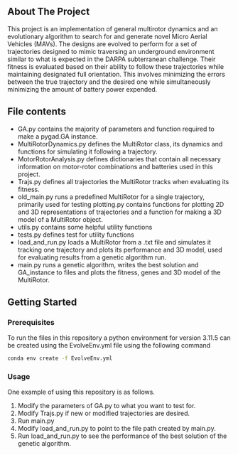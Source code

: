 <!-- Improved compatibility of back to top link: See: https://github.com/othneildrew/Best-README-Template/pull/73 -->
<a name="readme-top"></a>
<!--
*** Thanks for checking out the Best-README-Template. If you have a suggestion
*** that would make this better, please fork the repo and create a pull request
*** or simply open an issue with the tag "enhancement".
*** Don't forget to give the project a star!
*** Thanks again! Now go create something AMAZING! :D
-->
<!-- ABOUT THE PROJECT -->
## About The Project
This project is an implementation of general multirotor dynamics and an evolutionary algorithm to search for and generate novel Micro Aerial Vehicles (MAVs). The designs are evolved to perform for a set of trajectories designed to mimic traversing an underground environment similar to what is expected in the DARPA subterranean challenge. Their fitness is evaluated based on their ability to follow these trajectories while maintaining designated full orientation. This involves minimizing the errors between the true trajectory and the desired one while simultaneously minimizing the amount of battery power expended.

## File contents
- GA.py contains the majority of parameters and function required to make a pygad.GA instance.
- MultiRotorDynamics.py defines the MultiRotor class, its dynamics and functions for simulating it following a trajectory.
- MotorRotorAnalysis.py defines dictionaries that contain all necessary information on motor-rotor combinations and batteries used in this project.
- Trajs.py defines all trajectories the MultiRotor tracks when evaluating its fitness.
- old_main.py runs a predefined MultiRotor for a single trajectory, primarily used for testing
plotting.py contains functions for plotting 2D and 3D representations of trajectories and a function for making a 3D model of a MultiRotor object.
- utils.py contains some helpful utility functions
- tests.py defines test for utility functions
- load_and_run.py loads a MultiRotor from a .txt file and simulates it tracking one trajectory and plots its performance and 3D model, used for evaluating results from a genetic algorithm run.
- main.py runs a genetic algorithm, writes the best solution and GA_instance to files and plots the fitness, genes and 3D model of the MultiRotor.

<!-- GETTING STARTED -->
## Getting Started

### Prerequisites

To run the files in this repository a python environment for version 3.11.5 can be created using the EvolveEnv.yml file using the following command

```sh
conda env create -f EvolveEnv.yml
```

### Usage
One example of using this repository is as follows. 
1. Modify the parameters of GA.py to what you want to test for. 
2. Modify Trajs.py if new or modified trajectories are desired.
3. Run main.py
4. Modify load_and_run.py to point to the file path created by main.py.
5. Run load_and_run.py to see the performance of the best solution of the genetic algorithm.




<!-- MARKDOWN LINKS & IMAGES -->
<!-- https://www.markdownguide.org/basic-syntax/#reference-style-links -->
[contributors-shield]: https://img.shields.io/github/contributors/github_username/repo_name.svg?style=for-the-badge
[contributors-url]: https://github.com/github_username/repo_name/graphs/contributors
[forks-shield]: https://img.shields.io/github/forks/github_username/repo_name.svg?style=for-the-badge
[forks-url]: https://github.com/github_username/repo_name/network/members
[stars-shield]: https://img.shields.io/github/stars/github_username/repo_name.svg?style=for-the-badge
[stars-url]: https://github.com/github_username/repo_name/stargazers
[issues-shield]: https://img.shields.io/github/issues/github_username/repo_name.svg?style=for-the-badge
[issues-url]: https://github.com/github_username/repo_name/issues
[license-shield]: https://img.shields.io/github/license/github_username/repo_name.svg?style=for-the-badge
[license-url]: https://github.com/github_username/repo_name/blob/master/LICENSE.txt
[linkedin-shield]: https://img.shields.io/badge/-LinkedIn-black.svg?style=for-the-badge&logo=linkedin&colorB=555
[linkedin-url]: https://linkedin.com/in/linkedin_username
[product-screenshot]: images/screenshot.png
[Next.js]: https://img.shields.io/badge/next.js-000000?style=for-the-badge&logo=nextdotjs&logoColor=white
[Next-url]: https://nextjs.org/
[React.js]: https://img.shields.io/badge/React-20232A?style=for-the-badge&logo=react&logoColor=61DAFB
[React-url]: https://reactjs.org/
[Vue.js]: https://img.shields.io/badge/Vue.js-35495E?style=for-the-badge&logo=vuedotjs&logoColor=4FC08D
[Vue-url]: https://vuejs.org/
[Angular.io]: https://img.shields.io/badge/Angular-DD0031?style=for-the-badge&logo=angular&logoColor=white
[Angular-url]: https://angular.io/
[Svelte.dev]: https://img.shields.io/badge/Svelte-4A4A55?style=for-the-badge&logo=svelte&logoColor=FF3E00
[Svelte-url]: https://svelte.dev/
[Laravel.com]: https://img.shields.io/badge/Laravel-FF2D20?style=for-the-badge&logo=laravel&logoColor=white
[Laravel-url]: https://laravel.com
[Bootstrap.com]: https://img.shields.io/badge/Bootstrap-563D7C?style=for-the-badge&logo=bootstrap&logoColor=white
[Bootstrap-url]: https://getbootstrap.com
[JQuery.com]: https://img.shields.io/badge/jQuery-0769AD?style=for-the-badge&logo=jquery&logoColor=white
[JQuery-url]: https://jquery.com 
